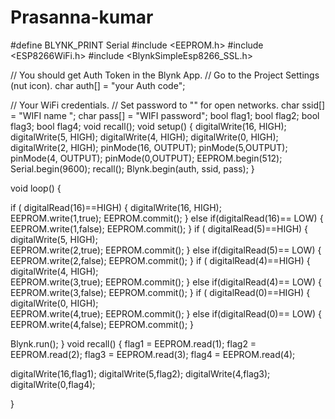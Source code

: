 # Prasanna-kumar
#define BLYNK_PRINT Serial
#include <EEPROM.h>
#include <ESP8266WiFi.h>
#include <BlynkSimpleEsp8266_SSL.h>

// You should get Auth Token in the Blynk App.
// Go to the Project Settings (nut icon).
char auth[] = "your Auth code";

// Your WiFi credentials.
// Set password to "" for open networks.
char ssid[] = "WIFI name ";
char pass[] = "WIFI password";
bool flag1;
bool flag2;
bool flag3;
bool flag4;
void recall();
void setup()
{
    digitalWrite(16, HIGH);
    digitalWrite(5, HIGH);
    digitalWrite(4, HIGH);
    digitalWrite(0, HIGH);
    digitalWrite(2, HIGH);
    pinMode(16, OUTPUT);
    pinMode(5,OUTPUT);
    pinMode(4, OUTPUT);
    pinMode(0,OUTPUT);
    EEPROM.begin(512);
    Serial.begin(9600);
    recall();
  Blynk.begin(auth, ssid, pass);
}

void loop()
{
 
  if ( digitalRead(16)==HIGH)
 {
  digitalWrite(16, HIGH);  
  EEPROM.write(1,true);
  EEPROM.commit();
 }
 else if(digitalRead(16)==  LOW)
 {
  EEPROM.write(1,false);
  EEPROM.commit();
 }
  if ( digitalRead(5)==HIGH)
 {
  digitalWrite(5, HIGH);  
  EEPROM.write(2,true);
  EEPROM.commit();
 }
 else if(digitalRead(5)==  LOW)
 {
  EEPROM.write(2,false);
  EEPROM.commit();
 }
 if ( digitalRead(4)==HIGH)
 {
  digitalWrite(4, HIGH);  
  EEPROM.write(3,true);
  EEPROM.commit();
 }
 else if(digitalRead(4)==  LOW)
 {
  EEPROM.write(3,false);
  EEPROM.commit();
 }
  if ( digitalRead(0)==HIGH)
 {
  digitalWrite(0, HIGH);  
  EEPROM.write(4,true);
  EEPROM.commit();
 }
 else if(digitalRead(0)==  LOW)
 {
  EEPROM.write(4,false);
  EEPROM.commit();
 }
 
  Blynk.run();
}
void recall()
{
  flag1 = EEPROM.read(1);
  flag2 = EEPROM.read(2);
  flag3 = EEPROM.read(3);
  flag4 = EEPROM.read(4);
  
  digitalWrite(16,flag1);
  digitalWrite(5,flag2);
  digitalWrite(4,flag3);
  digitalWrite(0,flag4);
  
}
  
